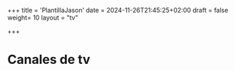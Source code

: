 +++
title = 'PlantillaJason'
date = 2024-11-26T21:45:25+02:00
draft = false
weight= 10
layout = "tv"

+++

 # Canales de tv